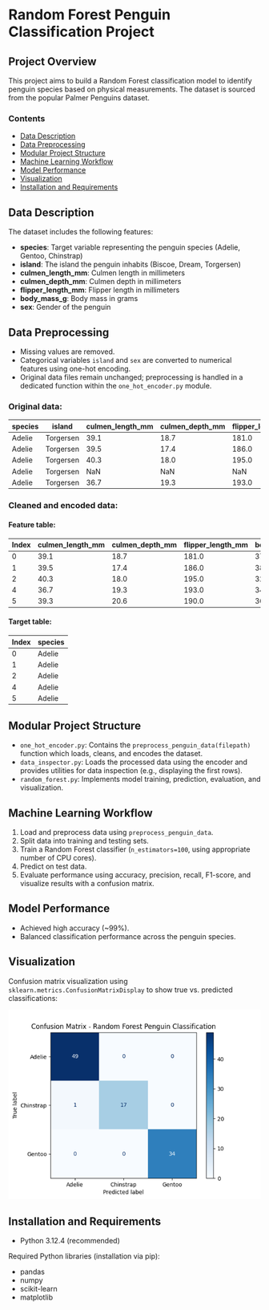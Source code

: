 # Random Forest Penguin Classification Project

## Project Overview

This project aims to build a Random Forest classification model to identify penguin species based on physical measurements. The dataset is sourced from the popular Palmer Penguins dataset.

### Contents
- [Data Description](#data-description)
- [Data Preprocessing](#data-preprocessing)
- [Modular Project Structure](#modular-project-structure)
- [Machine Learning Workflow](#machine-learning-workflow)
- [Model Performance](#model-performance)
- [Visualization](#visualization)
- [Installation and Requirements](#installation-and-requirements)

## Data Description

The dataset includes the following features:

- **species**: Target variable representing the penguin species (Adelie, Gentoo, Chinstrap)
- **island**: The island the penguin inhabits (Biscoe, Dream, Torgersen)
- **culmen_length_mm**: Culmen length in millimeters
- **culmen_depth_mm**: Culmen depth in millimeters
- **flipper_length_mm**: Flipper length in millimeters
- **body_mass_g**: Body mass in grams
- **sex**: Gender of the penguin

## Data Preprocessing

- Missing values are removed.
- Categorical variables `island` and `sex` are converted to numerical features using one-hot encoding.
- Original data files remain unchanged; preprocessing is handled in a dedicated function within the `one_hot_encoder.py` module.

### Original data:
| species | island    | culmen_length_mm | culmen_depth_mm | flipper_length_mm | body_mass_g | sex    |
|---------|-----------|------------------|-----------------|-------------------|-------------|--------|
| Adelie  | Torgersen | 39.1             | 18.7            | 181.0             | 3750.0      | MALE   |
| Adelie  | Torgersen | 39.5             | 17.4            | 186.0             | 3800.0      | FEMALE |
| Adelie  | Torgersen | 40.3             | 18.0            | 195.0             | 3250.0      | FEMALE |
| Adelie  | Torgersen | NaN              | NaN             | NaN               | NaN         | NaN    |
| Adelie  | Torgersen | 36.7             | 19.3            | 193.0             | 3450.0      | FEMALE |

### Cleaned and encoded data:
#### Feature table:
| Index | culmen_length_mm | culmen_depth_mm | flipper_length_mm | body_mass_g | island_Biscoe | island_Dream | island_Torgersen | sex_. | sex_FEMALE | sex_MALE |
|-------|------------------|-----------------|-------------------|-------------|---------------|--------------|------------------|-------|------------|----------|
| 0     | 39.1             | 18.7            | 181.0             | 3750.0      | False         | False        | True             | False | False      | True     |
| 1     | 39.5             | 17.4            | 186.0             | 3800.0      | False         | False        | True             | False | True       | False    |
| 2     | 40.3             | 18.0            | 195.0             | 3250.0      | False         | False        | True             | False | True       | False    |
| 4     | 36.7             | 19.3            | 193.0             | 3450.0      | False         | False        | True             | False | True       | False    |
| 5     | 39.3             | 20.6            | 190.0             | 3650.0      | False         | False        | True             | False | False      | True     |


#### Target table:
| Index | species |
|-------|---------|
| 0     | Adelie  |
| 1     | Adelie  |
| 2     | Adelie  |
| 4     | Adelie  |
| 5     | Adelie  |



## Modular Project Structure

- `one_hot_encoder.py`: Contains the `preprocess_penguin_data(filepath)` function which loads, cleans, and encodes the dataset.
- `data_inspector.py`: Loads the processed data using the encoder and provides utilities for data inspection (e.g., displaying the first rows).
- `random_forest.py`: Implements model training, prediction, evaluation, and visualization.

## Machine Learning Workflow

1. Load and preprocess data using `preprocess_penguin_data`.
2. Split data into training and testing sets.
3. Train a Random Forest classifier (`n_estimators=100`, using appropriate number of CPU cores).
4. Predict on test data.
5. Evaluate performance using accuracy, precision, recall, F1-score, and visualize results with a confusion matrix.

## Model Performance

- Achieved high accuracy (~99%).
- Balanced classification performance across the penguin species.


## Visualization

Confusion matrix visualization using `sklearn.metrics.ConfusionMatrixDisplay` to show true vs. predicted classifications:

![Penguin Dataset Preview](results_confusion_matrix.png)


## Installation and Requirements

- Python 3.12.4 (recommended)

Required Python libraries (installation via pip):

- pandas
- numpy
- scikit-learn
- matplotlib



